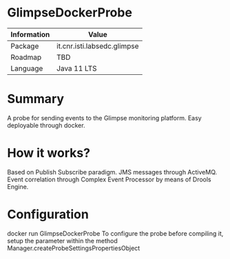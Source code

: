 GlimpseDockerProbe
====================

Information   | Value
------------- | --------
Package       | it.cnr.isti.labsedc.glimpse
Roadmap       | TBD
Language      | Java 11 LTS

# Summary
A probe for sending events to the Glimpse monitoring platform.
Easy deployable through docker.

# How it works?
Based on Publish Subscribe paradigm.
JMS messages through ActiveMQ.
Event correlation through Complex Event Processor by means of Drools Engine.

# Configuration
docker run GlimpseDockerProbe
To configure the probe before compiling it,
setup the parameter within the method Manager.createProbeSettingsPropertiesObject
